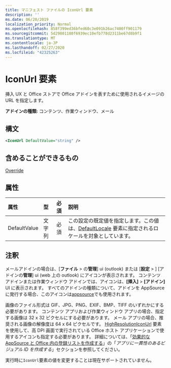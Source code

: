 ```yaml
---
title: マニフェスト ファイルの IconUrl 要素
description: ''
ms.date: 06/20/2019
localization_priority: Normal
ms.openlocfilehash: 858f399ed36bfed60c3e091b26ac7400ff901179
ms.sourcegitcommit: 5d29801180f6939ec10efb778d2311be67d8b9f1
ms.translationtype: MT
ms.contentlocale: ja-JP
ms.lasthandoff: 02/27/2020
ms.locfileid: "42325263"
---
```

# <a name="iconurl-element"></a>IconUrl 要素

挿入 UX と Office ストアで Office アドインを表すために使用されるイメージの URL を指定します。

**アドインの種類:** コンテンツ、作業ウィンドウ、メール

## <a name="syntax"></a>構文

```XML
<IconUrl DefaultValue="string" />
```

## <a name="can-contain"></a>含めることができるもの

[Override](override.md)

## <a name="attributes"></a>属性

|**属性**|**型**|**必須**|**説明**|
|:-----|:-----|:-----|:-----|
|DefaultValue|文字列|必須|この設定の既定値を指定します。この値は、[DefaultLocale](defaultlocale.md) 要素に指定されるロケールを対象としています。|

## <a name="remarks"></a>注釈

メールアドインの場合は、[**ファイル** > の**管理**] ui (outlook) または [**設定** > ] [アドインの**管理**] ui (web 上の outlook) にアイコンが表示されます。 コンテンツ アドインまたは作業ウィンドウ アドインでは、アイコンは、**[挿入]** > **[アドイン]** UI に表示されます。 すべてのアドインの種類について、アドインを AppSource に発行する場合、このアイコンは[appsource](https://appsource.microsoft.com)でも使用されます。

画像のファイル形式は GIF、JPG、PNG、EXIF、BMP、TIFF のいずれかにする必要があります。 コンテンツ アプリおよび作業ウィンドウ アプリの場合、指定する画像は 32 x 32 ピクセルにする必要があります。 メール アプリの場合、推奨される画像の解像度は 64 x 64 ピクセルです。 [HighResolutionIconUrl](highresolutioniconurl.md) 要素を使用して、高 DPI 画面で実行されている Office ホスト アプリケーションで使用するアイコンも指定する必要があります。 詳細については、「[効果的な AppSource と Office 内の登録リストを作成する](/office/dev/store/create-effective-office-store-listings#create-a-consistent-visual-identity)」の「_アプリに一貫性のあるビジュアル ID を作成する_」セクションを参照してください。

実行時に`IconUrl`要素の値を変更することは現在サポートされていません。